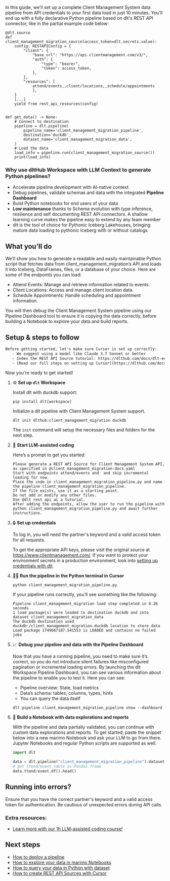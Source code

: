 In this guide, we'll set up a complete Client Management System data pipeline from API credentials to your first data load in just 10 minutes. You'll end up with a fully declarative Python pipeline based on dlt's REST API connector, like in the partial example code below:

```python-outcome
@dlt.source
def client_management_migration_source(access_token=dlt.secrets.value):
    config: RESTAPIConfig = {
        "client": {
            "base_url": "https://api.clientmanagement.com/v3/",
            "auth": {
                "type": "bearer",
                "token": access_token,
            },
        },
        "resources": [
            attend/events,,client/locations,,schedule/appointments
            ],
    }
    [...]
    yield from rest_api_resources(config)


def get_data() -> None:
    # Connect to destination
    pipeline = dlt.pipeline(
        pipeline_name='client_management_migration_pipeline',
        destination='duckdb',
        dataset_name='client_management_migration_data', 
    )
    # Load the data
    load_info = pipeline.run(client_management_migration_source())
    print(load_info) 
```

### Why use dltHub Workspace with LLM Context to generate Python pipelines?

- Accelerate pipeline development with AI-native context
- Debug pipelines, validate schemas and data with the integrated **Pipeline Dashboard**
- Build Python notebooks for end users of your data
- **Low maintenance** thanks to Schema evolution with type inference, resilience and self documenting REST API connectors. A shallow learning curve makes the pipeline easy to extend by any team member
- dlt is the tool of choice for Pythonic Iceberg Lakehouses, bringing mature data loading to pythonic Iceberg with or without catalogs

## What you’ll do

We’ll show you how to generate a readable and easily maintainable Python script that fetches data from client_management_migration’s API and loads it into Iceberg, DataFrames, files, or a database of your choice. Here are some of the endpoints you can load:

- Attend Events: Manage and retrieve information related to events.
- Client Locations: Access and manage client location data.
- Schedule Appointments: Handle scheduling and appointment information.

You will then debug the Client Management System pipeline using our Pipeline Dashboard tool to ensure it is copying the data correctly, before building a Notebook to explore your data and build reports.

## Setup & steps to follow

```default
Before getting started, let's make sure Cursor is set up correctly:
   - We suggest using a model like Claude 3.7 Sonnet or better
   - Index the REST API Source tutorial: https://dlthub.com/docs/dlt-ecosystem/verified-sources/rest_api/ and add it to context as **@dlt rest api**
   - [Read our full steps on setting up Cursor](https://dlthub.com/docs/dlt-ecosystem/llm-tooling/cursor-restapi#23-configuring-cursor-with-documentation)
```

Now you're ready to get started!

1. ⚙️ **Set up `dlt` Workspace**
    
    Install dlt with duckdb support:
    ```shell
    pip install dlt[workspace]
    ```

    Initialize a dlt pipeline with Client Management System support.
    ```shell
    dlt init dlthub:client_management_migration duckdb
    ```

    The `init` command will setup the necessary files and folders for the next step.
    
2. 🤠 **Start LLM-assisted coding**
    
    Here’s a prompt to get you started:
    
    ```prompt
    Please generate a REST API Source for Client Management System API, as specified in @client_management_migration-docs.yaml 
    Start with endpoints attend/events and  and skip incremental loading for now. 
    Place the code in client_management_migration_pipeline.py and name the pipeline client_management_migration_pipeline. 
    If the file exists, use it as a starting point. 
    Do not add or modify any other files. 
    Use @dlt rest api as a tutorial. 
    After adding the endpoints, allow the user to run the pipeline with python client_management_migration_pipeline.py and await further instructions.
    ```

    
3. 🔒 **Set up credentials** 
    
    To log in, you will need the partner's keyword and a valid access token for all requests.
    
    To get the appropriate API keys, please visit the original source at https://www.clientmanagement.com/.
    If you want to protect your environment secrets in a production environment, look into [setting up credentials with dlt](https://dlthub.com/docs/walkthroughs/add_credentials).
    
4. 🏃‍♀️ **Run the pipeline in the Python terminal in Cursor**
    
    ```shell
    python client_management_migration_pipeline.py
    ```
    
    If your pipeline runs correctly, you’ll see something like the following:
    
    ```shell
    Pipeline client_management_migration load step completed in 0.26 seconds
    1 load package(s) were loaded to destination duckdb and into dataset client_management_migration_data
    The duckdb destination used duckdb:/client_management_migration.duckdb location to store data
    Load package 1749667187.541553 is LOADED and contains no failed jobs
    ```
    
5. 📈 **Debug your pipeline and data with the Pipeline Dashboard**

    Now that you have a running pipeline, you need to make sure it’s correct, so you do not introduce silent failures like misconfigured pagination or incremental loading errors. By launching the dlt Workspace Pipeline Dashboard, you can see various information about the pipeline to enable you to test it. Here you can see:
    - Pipeline overview: State, load metrics
    - Data’s schema: tables, columns, types, hints
    - You can query the data itself
    
    ```shell
    dlt pipeline client_management_migration_pipeline show --dashboard
    ```
    
6. 🐍 **Build a Notebook with data explorations and reports**

    With the pipeline and data partially validated, you can continue with custom data explorations and reports. To get started, paste the snippet below into a new marimo Notebook and ask your LLM to go from there. Jupyter Notebooks and regular Python scripts are supported as well.

    
    ```python
    import dlt

   data = dlt.pipeline("client_management_migration_pipeline").dataset()
   # get ttend/event table as Pandas frame
   data.ttend/event.df().head()
    ```

## Running into errors?

Ensure that you have the correct partner's keyword and a valid access token for authentication. Be cautious of unexpected errors during API calls.

### Extra resources:

- [Learn more with our 1h LLM-assisted coding course!](https://www.youtube.com/watch?v=GGid70rnJuM)

## Next steps

- [How to deploy a pipeline](https://dlthub.com/docs/walkthroughs/deploy-a-pipeline)
- [How to explore your data in marimo Notebooks](https://dlthub.com/docs/general-usage/dataset-access/marimo)
- [How to query your data in Python with dataset](https://dlthub.com/docs/general-usage/dataset-access/dataset)
- [How to create REST API Sources with Cursor](https://dlthub.com/docs/dlt-ecosystem/llm-tooling/cursor-restapi)